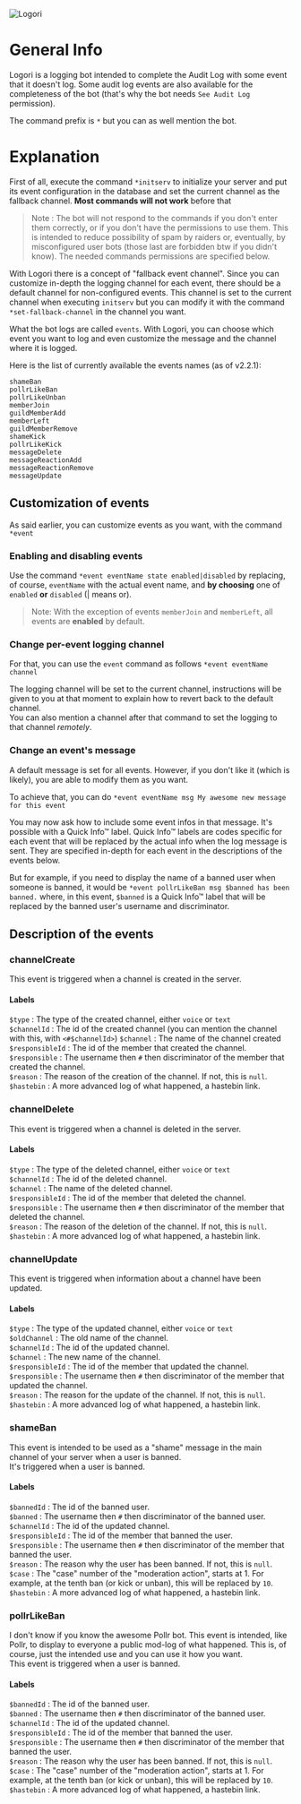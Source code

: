 ![Logori](https://cdn.discordapp.com/avatars/463829271933354006/6603c43051332030991f386fb484bbba.png?size=256)

# General Info

Logori is a logging bot intended to complete the Audit Log with some event that it doesn't log. Some audit log events are also available for the completeness of the bot (that's why the bot needs `See Audit Log` permission).  

The command prefix is `*` but you can as well mention the bot.

# Explanation

First of all, execute the command `*initserv` to initialize your server and put its event configuration in the database and set the current channel as the fallback channel. **Most commands will not work** before that

>Note : The bot will not respond to the commands if you don't enter them correctly, or if you don't have the permissions to use them. This is intended to reduce possibility of spam by raiders or, eventually, by misconfigured user bots (those last are forbidden btw if you didn't know). The needed commands permissions are specified below.

With Logori there is a concept of "fallback event channel". Since you can customize in-depth the logging channel for each event, there should be a default channel for non-configured events. This channel is set to the current channel when executing `initserv` but you can modify it with the command `*set-fallback-channel` in the channel you want.

What the bot logs are called `events`. With Logori, you can choose which event you want to log and even customize the message and the channel where it is logged.  

Here is the list of currently available the events names (as of v2.2.1):

```
shameBan
pollrLikeBan
pollrLikeUnban
memberJoin
guildMemberAdd
memberLeft
guildMemberRemove
shameKick
pollrLikeKick
messageDelete
messageReactionAdd
messageReactionRemove
messageUpdate
```

## Customization of events

As said earlier, you can customize events as you want, with the command `*event`

### Enabling and disabling events

Use the command `*event eventName state enabled|disabled` by replacing, of course, `eventName` with the actual event name, and **by choosing** one of `enabled` **or** `disabled` (| means or).

> Note: With the exception of events `memberJoin` and `memberLeft`, all events are **enabled** by default.

### Change per-event logging channel

For that, you can use the `event` command as follows `*event eventName channel`  

The logging channel will be set to the current channel, instructions will be given to you at that moment to explain how to revert back to the default channel.  
You can also mention a channel after that command to set the logging to that channel *remotely*.

### Change an event's message

A default message is set for all events. However, if you don't like it (which is likely), you are able to modify them as you want.  

To achieve that, you can do `*event eventName msg My awesome new message for this event`  

You may now ask how to include some event infos in that message. It's possible with a Quick Info™ label. Quick Info™ labels are codes specific for each event that will be replaced by the actual info when the log message is sent. They are specified in-depth for each event in the descriptions of the events below.  

But for example, if you need to display the name of a banned user when someone is banned, it would be `*event pollrLikeBan msg $banned has been banned.` where, in this event, `$banned` is a Quick Info™ label that will be replaced by the banned user's username and discriminator.

## Description of the events

### channelCreate

This event is triggered when a channel is created in the server.  

#### Labels

`$type` : The type of the created channel, either `voice` or `text`  
`$channelId` : The id of the created channel (you can mention the channel with this, with `<#$channelId>`)
`$channel` : The name of the channel created  
`$responsibleId` : The id of the member that created the channel.  
`$responsible` : The username then `#` then discriminator of the member that created the channel.  
`$reason` : The reason of the creation of the channel. If not, this is `null`.  
`$hastebin` : A more advanced log of what happened, a hastebin link.  

### channelDelete

This event is triggered when a channel is deleted in the server.  

#### Labels

`$type` : The type of the deleted channel, either `voice` or `text`  
`$channelId` : The id of the deleted channel.  
`$channel` : The name of the deleted channel.  
`$responsibleId` : The id of the member that deleted the channel.  
`$responsible` : The username then `#` then discriminator of the member that deleted the channel.  
`$reason` : The reason of the deletion of the channel. If not, this is `null`.  
`$hastebin` : A more advanced log of what happened, a hastebin link.  

### channelUpdate

This event is triggered when information about a channel have been updated.  

#### Labels

`$type` : The type of the updated channel, either `voice` or `text`  
`$oldChannel` : The old name of the channel.  
`$channelId` : The id of the updated channel.  
`$channel` : The new name of the channel.  
`$responsibleId` : The id of the member that updated the channel.  
`$responsible` : The username then `#` then discriminator of the member that updated the channel.  
`$reason` : The reason for the update of the channel. If not, this is `null`.  
`$hastebin` : A more advanced log of what happened, a hastebin link.  

### shameBan

This event is intended to be used as a "shame" message in the main channel of your server when a user is banned.  
It's triggered when a user is banned.  

#### Labels

`$bannedId` : The id of the banned user.   
`$banned` : The username then `#` then discriminator of the banned user.  
`$channelId` : The id of the updated channel.   
`$responsibleId` : The id of the member that banned the user.  
`$responsible` : The username then `#` then discriminator of the member that banned the user.  
`$reason` : The reason why the user has been banned. If not, this is `null`.  
`$case` : The "case" number of the "moderation action", starts at 1. For example, at the tenth ban (or kick or unban), this will be replaced by `10`.  
`$hastebin` : A more advanced log of what happened, a hastebin link.  

### pollrLikeBan

I don't know if you know the awesome Pollr bot. This event is intended, like Pollr, to display to everyone a public mod-log of what happened. This is, of course, just the intended use and you can use it how you want.  
This event is triggered when a user is banned.  

#### Labels

`$bannedId` : The id of the banned user.   
`$banned` : The username then `#` then discriminator of the banned user.  
`$channelId` : The id of the updated channel.   
`$responsibleId` : The id of the member that banned the user.  
`$responsible` : The username then `#` then discriminator of the member that banned the user.  
`$reason` : The reason why the user has been banned. If not, this is `null`.  
`$case` : The "case" number of the "moderation action", starts at 1. For example, at the tenth ban (or kick or unban), this will be replaced by `10`.  
`$hastebin` : A more advanced log of what happened, a hastebin link.  